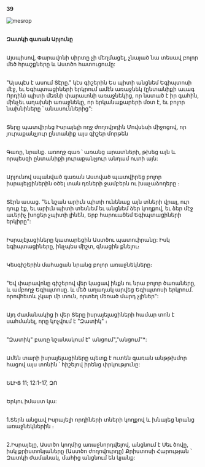 **39**

![mesrop](https://volamar.ru/audio_video/foto/01/detbible/B90.BMP)

\
**Զատկի գառան Արյունը**

\
Այսպիսով, Փարավոնի սիրտը չի մեղմացել, չնայած նա տեսավ բոլոր մեծ հրաշքները և Աստծո հատուցումը:

\
"Այսպէս է ասում Տէրը." կէս գիշերին Ես պիտի անցնեմ Եգիպտոսի մէջ, եւ Եգիպտացիների երկրում ամէն առաջնեկ (ընտանիքի աւագ Որդին) պիտի մեռնի փարաւոնի առաջնեկից, որ նստած է իր գահին, մինչեւ աղախնի առաջնեկը, որ երկանաքարերի մօտ է, եւ բոլոր նախնիները ՝ անասուններից":

\
Տերը պատվիրեց Իսրայելի ողջ ժողովրդին Մովսեսի միջոցով, որ յուրաքանչյուր ընտանիք այս գիշեր մորթեն

\
Գառը, նրանք. առողջ գառ ՝ առանց արատների, թխեց այն և որպեսզի ընտանիքի յուրաքանչյուր անդամ ուտի այն:

\
Արյունով սպանված գառան Աստված պատվիրեց բոլոր իսրայելցիներին օծել տան դռների ջամբերն ու խաչաձողերը ։

\
Տէրն ասաց. "եւ նշան արիւն պիտի ունենաք այն տների վրայ, ուր դուք էք, եւ արիւն պիտի տեսնեմ եւ անցնեմ ձեր կողքով, եւ ձեր մէջ աւերիչ խոցեր չպիտի լինեն, Երբ հարուածեմ Եգիպտացիների երկիրը":

\
Իսրայէլացիները կատարեցին Աստծու պատուիրանը: Իսկ եգիպտացիները, ինչպես միշտ, գնացին քնելու։

\
Կեսգիշերին մահացան նրանց բոլոր առաջնեկները։

\
"Եվ փարավոնը գիշերով վեր կացավ ինքն ու նրա բոլոր ծառաները, և ամբողջ Եգիպտոսը. և մեծ աղաղակ արվեց Եգիպտոսի երկրում. որովհետև չկար մի տուն, որտեղ մեռած մարդ չլիներ":

\
Այդ ժամանակից ի վեր Տերը իսրայելացիների համար տոն է սահմանել, որը կոչվում է "Զատիկ" ։

\
"Զատիկ" բառը նշանակում է" անցում","անցում"\*:

\
Ամեն տարի իսրայելացիները պետք է ուտեն գառան անթթխմոր հացով այս տոնին ՝ հիշելով իրենց փրկությունը:

\
ԵԼԻՑ 11; 12:1-17, ԶՈ

\
Երկու իմաստ կա:

\
1.Տերն անցավ Իսրայելի որդիների տների կողքով և խնայեց նրանց առաջնեկներին ։

\
2.Իսրայելը, Աստծո կողմից առաջնորդվելով, անցնում է Սեւ ծովը, իսկ քրիստոնյաները (Աստծո ժողովուրդը) Քրիստոսի Հարության ՝ Զատկի ժամանակ, մահից անցնում են կյանք:
